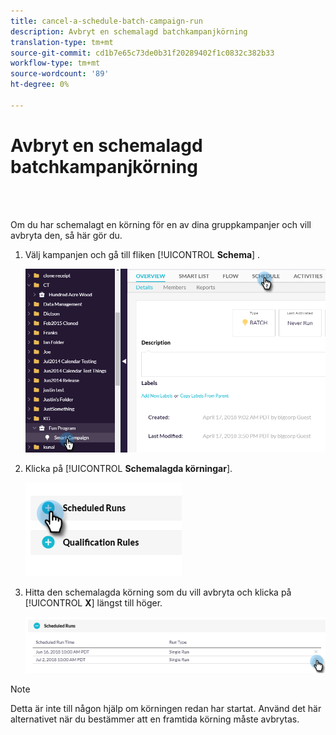 ```yaml
---
title: cancel-a-schedule-batch-campaign-run
description: Avbryt en schemalagd batchkampanjkörning
translation-type: tm+mt
source-git-commit: cd1b7e65c73de0b31f20289402f1c0832c382b33
workflow-type: tm+mt
source-wordcount: '89'
ht-degree: 0%

---
```



# Avbryt en schemalagd batchkampanjkörning

<br> 

Om du har schemalagt en körning för en av dina gruppkampanjer och vill avbryta den, så här gör du.

1. Välj kampanjen och gå till fliken [!UICONTROL **Schema**] .

   ![Bild ett](/help/sky/assets/smart-campaigns/cancel-a-scheduled-batch-campaign-run/cancel-a-scheduled-batch-campaign-run-1.png)

1. Klicka på [!UICONTROL **Schemalagda körningar**].

   ![Bild två](/help/sky/assets/smart-campaigns/cancel-a-scheduled-batch-campaign-run/cancel-a-scheduled-batch-campaign-run-2.png)

1. Hitta den schemalagda körning som du vill avbryta och klicka på [!UICONTROL **X**] längst till höger.

   ![Bild tre](/help/sky/assets/smart-campaigns/cancel-a-scheduled-batch-campaign-run/cancel-a-scheduled-batch-campaign-run-3.png)

>[!NOTE]
>
>Detta är inte till någon hjälp om körningen redan har startat. Använd det här alternativet när du bestämmer att en framtida körning måste avbrytas.
